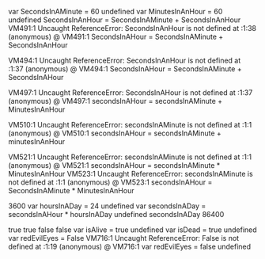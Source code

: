 var SecondsInAMinute = 60
undefined
var MinutesInAnHour = 60
undefined
SecondsInAnHour = SecondsInAMinute + SecondsInAnHour
VM491:1 Uncaught ReferenceError: SecondsInAnHour is not defined
    at <anonymous>:1:38
(anonymous) @ VM491:1
SecondsInAHour = SecondsInAMinute + SecondsInAnHour

VM494:1 Uncaught ReferenceError: SecondsInAnHour is not defined
    at <anonymous>:1:37
(anonymous) @ VM494:1
SecondsInAHour = SecondsInAMinute + SecondsInAHour


VM497:1 Uncaught ReferenceError: SecondsInAHour is not defined
    at <anonymous>:1:37
(anonymous) @ VM497:1
secondsInAHour = secondsInAMinute + MinutesInAnHour

VM510:1 Uncaught ReferenceError: secondsInAMinute is not defined
    at <anonymous>:1:1
(anonymous) @ VM510:1
secondsInAHour = secondsInAMinute + minutesInAnHour

VM521:1 Uncaught ReferenceError: secondsInAMinute is not defined
    at <anonymous>:1:1
(anonymous) @ VM521:1
secondsInAHour = secondsInAMinute * MinutesInAnHour
VM523:1 Uncaught ReferenceError: secondsInAMinute is not defined
    at <anonymous>:1:1
(anonymous) @ VM523:1
secondsInAHour = SecondsInAMinute * MinutesInAnHour

3600
var hoursInADay = 24
undefined
var secondsInADay = secondsInAHour * hoursInADay
undefined
secondsInADay
86400

true
true
false
false
var isAlive = true 
undefined
var isDead = true
undefined
var redEvilEyes = False
VM716:1 Uncaught ReferenceError: False is not defined
    at <anonymous>:1:19
(anonymous) @ VM716:1
var redEvilEyes = false
undefined
